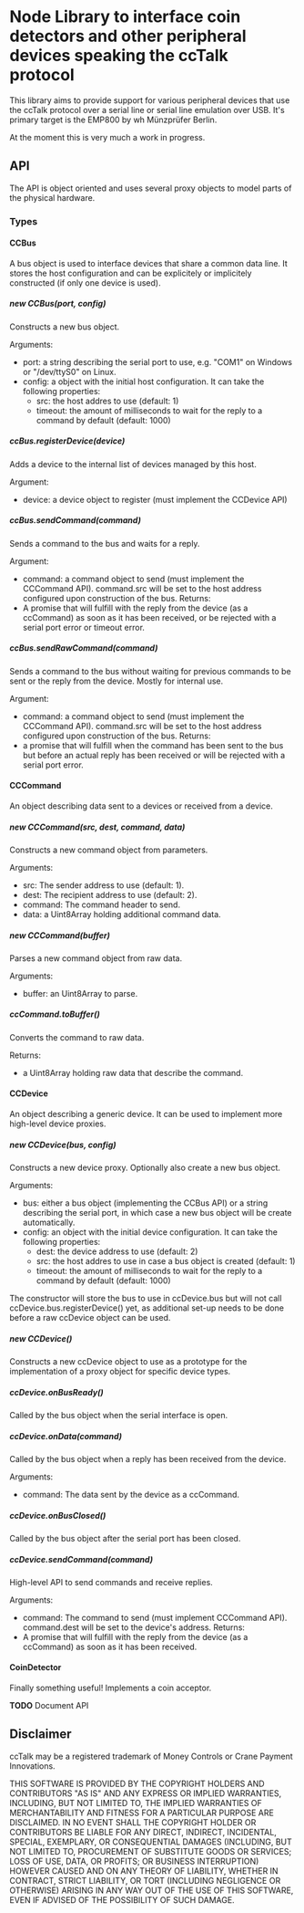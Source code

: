 Node Library to interface coin detectors and other peripheral devices speaking the ccTalk protocol
==================================================================================================

This library aims to provide support for various peripheral devices that use the ccTalk protocol
over a serial line or serial line emulation over USB. It's primary target is the EMP800 by
wh Münzprüfer Berlin. 

At the moment this is very much a work in progress.

API
---

The API is object oriented and uses several proxy objects to model parts of the physical hardware.

### Types

#### CCBus

A bus object is used to interface devices that share a common data line. It stores the host
configuration and can be explicitely or implicitely constructed (if only one device is used).

##### new CCBus(port, config)

Constructs a new bus object.

Arguments:
- port: a string describing the serial port to use, e.g. "COM1" on Windows or "/dev/ttyS0" on Linux.
- config: a object with the initial host configuration. It can take the following properties:
  - src: the host addres to use (default: 1)
  - timeout: the amount of milliseconds to wait for the reply to a command by default (default: 1000)

##### ccBus.registerDevice(device)

Adds a device to the internal list of devices managed by this host.

Argument:
- device: a device object to register (must implement the CCDevice API)

##### ccBus.sendCommand(command)

Sends a command to the bus and waits for a reply.

Argument:
- command: a command object to send (must implement the CCCommand API). command.src will be set to the
host address configured upon construction of the bus.
Returns:
- A promise that will fulfill with the reply from the device (as a ccCommand) as soon as it has been received,
or be rejected with a serial port error or timeout error.

##### ccBus.sendRawCommand(command)

Sends a command to the bus without waiting for previous commands to be sent or the reply from the device. Mostly
for internal use.

Argument:
- command: a command object to send (must implement the CCCommand API). command.src will be set to the
host address configured upon construction of the bus.
Returns:
- a promise that will fulfill when the command has been sent to the bus but before an actual reply has
been received or will be rejected with a serial port error.

#### CCCommand

An object describing data sent to a devices or received from a device.

##### new CCCommand(src, dest, command, data)

Constructs a new command object from parameters.

Arguments:
- src: The sender address to use (default: 1).
- dest: The recipient address to use (default: 2).
- command: The command header to send.
- data: a Uint8Array holding additional command data.

##### new CCCommand(buffer)

Parses a new command object from raw data.

Arguments:
- buffer: an Uint8Array to parse.

##### ccCommand.toBuffer()

Converts the command to raw data.

Returns:
- a Uint8Array holding raw data that describe the command.

#### CCDevice

An object describing a generic device. It can be used to implement more high-level device proxies.

##### new CCDevice(bus, config)

Constructs a new device proxy. Optionally also create a new bus object.

Arguments:
- bus: either a bus object (implementing the CCBus API) or a string describing the serial port, in which
case a new bus object will be create automatically.
- config: an object with the initial device configuration. It can take the following properties:
  - dest: the device address to use (default: 2)
  - src: the host addres to use in case a bus object is created (default: 1)
  - timeout: the amount of milliseconds to wait for the reply to a command by default (default: 1000)

The constructor will store the bus to use in ccDevice.bus but will not call ccDevice.bus.registerDevice() yet,
as additional set-up needs to be done before a raw ccDevice object can be used.

##### new CCDevice()

Constructs a new ccDevice object to use as a prototype for the implementation of a  proxy object for
specific device types.

##### ccDevice.onBusReady()

Called by the bus object when the serial interface is open.

##### ccDevice.onData(command)

Called by the bus object when a reply has been received from the device.

Arguments:
- command: The data sent by the device as a ccCommand.

##### ccDevice.onBusClosed()

Called by the bus object after the serial port has been closed.

##### ccDevice.sendCommand(command)

High-level API to send commands and receive replies.

Arguments:
- command: The command to send (must implement CCCommand API). command.dest will be set to the device's address.
Returns:
- A promise that will fulfill with the reply from the device (as a ccCommand) as soon as it has been received.

#### CoinDetector

Finally something useful! Implements a coin acceptor.

**TODO** Document API

Disclaimer
----------

ccTalk may be a registered trademark of Money Controls or Crane Payment Innovations.

THIS SOFTWARE IS PROVIDED BY THE COPYRIGHT HOLDERS AND CONTRIBUTORS "AS IS" AND ANY EXPRESS OR IMPLIED WARRANTIES, INCLUDING, BUT NOT LIMITED TO, THE IMPLIED WARRANTIES OF MERCHANTABILITY AND FITNESS FOR A PARTICULAR PURPOSE ARE DISCLAIMED. IN NO EVENT SHALL THE COPYRIGHT HOLDER OR CONTRIBUTORS BE LIABLE FOR ANY DIRECT, INDIRECT, INCIDENTAL, SPECIAL, EXEMPLARY, OR CONSEQUENTIAL DAMAGES (INCLUDING, BUT NOT LIMITED TO, PROCUREMENT OF SUBSTITUTE GOODS OR SERVICES; LOSS OF USE, DATA, OR PROFITS; OR BUSINESS INTERRUPTION) HOWEVER CAUSED AND ON ANY THEORY OF LIABILITY, WHETHER IN CONTRACT, STRICT LIABILITY, OR TORT (INCLUDING NEGLIGENCE OR OTHERWISE) ARISING IN ANY WAY OUT OF THE USE OF THIS SOFTWARE, EVEN IF ADVISED OF THE POSSIBILITY OF SUCH DAMAGE.

